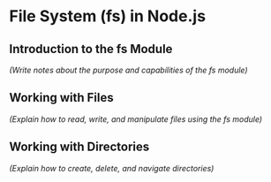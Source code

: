 # File System (fs) in Node.js

## Introduction to the fs Module

*(Write notes about the purpose and capabilities of the fs module)*

## Working with Files

*(Explain how to read, write, and manipulate files using the fs module)*

## Working with Directories

*(Explain how to create, delete, and navigate directories)*
